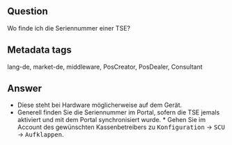 ## Question

Wo finde ich die Seriennummer einer TSE?

## Metadata tags

lang-de, market-de, middleware, PosCreator, PosDealer, Consultant

## Answer

* Diese steht bei Hardware möglicherweise auf dem Gerät.
* Generell finden Sie die Seriennummer im Portal, sofern die TSE jemals aktiviert und mit dem Portal synchronisiert wurde. * Gehen Sie im Account des gewünschten Kassenbetreibers zu
<kbd>Konfiguration</kbd>   &rarr;  <kbd>SCU</kbd>  &rarr;  <kbd>Aufklappen</kbd>.
